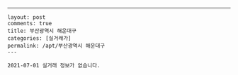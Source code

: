 ---
    layout: post
    comments: true
    title: 부산광역시 해운대구
    categories: [실거래가]
    permalink: /apt/부산광역시 해운대구
    ---

    2021-07-01 실거래 정보가 없습니다.

    